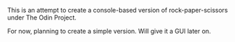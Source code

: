This is an attempt to create a console-based version of rock-paper-scissors under The Odin Project.

For now, planning to create a simple version.
Will give it a GUI later on.